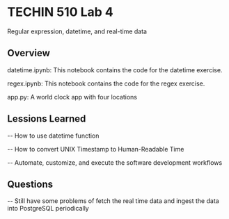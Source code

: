 # TECHIN 510 Lab 4

Regular expression, datetime, and real-time data


## Overview
datetime.ipynb: This notebook contains the code for the datetime exercise.

regex.ipynb: This notebook contains the code for the regex exercise.

app.py: A world clock app with four locations


## Lessions Learned
-- How to use datetime function

-- How to convert UNIX Timestamp to Human-Readable Time

-- Automate, customize, and execute the software development workflows

## Questions
-- Still have some problems of fetch the real time data and ingest the data into PostgreSQL periodically
